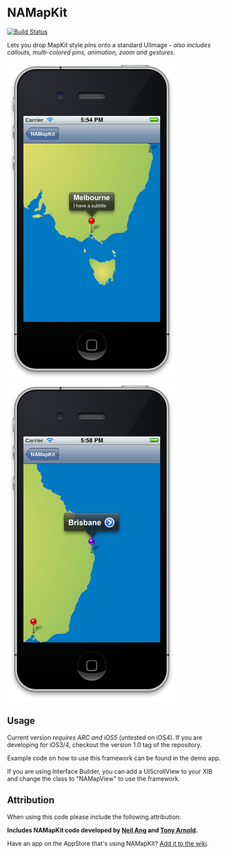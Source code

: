 NAMapKit
========

[![Build Status](https://travis-ci.org/neilang/NAMapKit.png)](https://travis-ci.org/neilang/NAMapKit)

Lets you drop MapKit style pins onto a standard UIImage - _also includes callouts, multi-colored pins, animation, zoom and gestures_.


![Screenshot 1](screenshot1.png)
![Screenshot 2](screenshot2.png)

Usage
------

Current version _requires ARC and iOS5_ (untested on iOS4). If you are developing for iOS3/4, checkout the version 1.0 tag of the repository.

Example code on how to use this framework can be found in the demo app.

If you are using Interface Builder, you can add a UIScrollView to your XIB and change the class to "NAMapView" to use the framework.


Attribution
-----------

When using this code please include the following attribution:

**Includes NAMapKit code developed by [Neil Ang](http://neilang.com/) and [Tony Arnold](http://thecocoabots.com/).**

Have an app on the AppStore that's using NAMapKit? [Add it to the wiki](https://github.com/neilang/NAMapKit/wiki).
